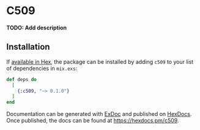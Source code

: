 # C509

**TODO: Add description**

## Installation

If [available in Hex](https://hex.pm/docs/publish), the package can be installed
by adding `c509` to your list of dependencies in `mix.exs`:

```elixir
def deps do
  [
    {:c509, "~> 0.1.0"}
  ]
end
```

Documentation can be generated with [ExDoc](https://github.com/elixir-lang/ex_doc)
and published on [HexDocs](https://hexdocs.pm). Once published, the docs can
be found at <https://hexdocs.pm/c509>.

